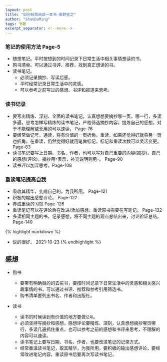 ```yaml
---
layout: post
title: "如何有效阅读一本书-奥野宣之"
author: "ShanDaMing"
tags: 书籍
excerpt_separator: <!--more-->
---
```


### 笔记的使用方法 Page-5
* 随想笔记。平时按想到的时间记录下日常生活中相关事情想读的书。
* 购书清单。可以通过书评、推荐，找到真正想读的书。
* 读书笔记。
	- 必须记录摘抄、写读后感。
	- 平时经常记录日常生活中的灵感。
	- 可以参考之前写过的感想、书评和报道来思考。

### 读书记录
* 要写出精炼、深刻、全面的读书笔记。认真想想要摘抄哪一页，哪一行，多读多遍，思考怎样写精炼的读书笔记，严格筛选摘抄内容，提炼自己的感想。对于不能理解或无用的可以速读， Page-76
* 要经常做记号。通读，将有价值的一页折角，重读，如果还觉得好就将另一页也折角，在重读，仍然觉得好就用笔做标记，标记和重读次数可以灵活变更。 Page-83
* 读书笔记要写上日期、书名、作者，也可以写对自己重要的内容(摘抄)，自己的感想(评论)，摘抄用`*`表示，补充说明则用`-`。 Page-90
* 读书评以加深思考。Page-108

### 重读笔记提高自我
* 吸收其精华，变成自己的，为我所用。 Page-121
* 积极的输出感想评论。 Page-122
* 养成重读的习惯 Page-126
* 重读笔记可以在评论后在改进/添加感想，重读原书需要在写笔记。 Page-132
* 多读相同主题的书，记录感想，将不同主题的观点总结出来，讨论验证总结。Page-140

{% highlight markdown %}
- 说的很好。 2021-10-23
{% endhighlight %}

## 感想
* 购书
	- 要带有明确目的的去买书，要按时间记录下日常生活中的灵感和相关感兴趣事情的书，可以通过书评、推荐和参考引用筛选书。
	- 购书清单要列出书名、作者和出版社。

* 读书
	- 读书的时候读到有价值的地方要做`记号`。
	- 必须坚持写摘抄和感想，感想评论要精炼、深刻，认真想想摘抄哪页哪行，多读几遍抓住重点，也可以参考之前的感想和书评来思考，不理解的内容可以速读。
	- 读书笔记上要写日期、书名、作者，也要改进笔记的记录方式。
	- 经常重温读书笔记，取其精华，为我所用，要积极的输出感想评论，要经常改进笔记内容，重读原书后要再次写读书笔记，
